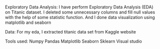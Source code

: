 Exploratory Data Analysis:
I have perform Exploratory Data Analysis (EDA) on Titanic dataset. I deleted some unnecessary columns and fill null values with the help of some statistic function. And I done data visualization using matplotlib and seaborn

Data:
For my eda, I extracted titanic data set from Kaggle website

Tools used:
Numpy
Pandas
Matplotlib
Seaborn 
Sklearn
Visual studio

